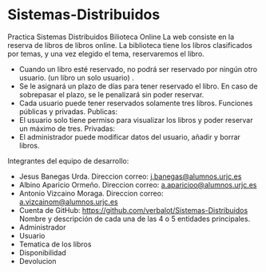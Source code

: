 # Sistemas-Distribuidos
Practica Sistemas Distribuidos
Bilioteca Online
La web consiste en la reserva de libros de libros online. La biblioteca tiene los libros clasificados por temas, y una vez elegido el tema, reservaremos el libro. 
  -	Cuando un libro esté reservado, no podrá ser reservado por ningún otro usuario. (un libro un solo usuario) .
  -	Se le asignará un plazo de días para tener reservado el libro. En caso de sobrepasar el plazo, se le penalizará sin poder reservar.
  -	Cada usuario puede tener reservados solamente tres libros.
Funciones públicas y privadas.
Publicas:
  -	El usuario solo tiene permiso para visualizar los libros y poder reservar un máximo de tres.
Privadas:
  -	El administrador puede modificar datos del usuario, añadir y borrar libros.


Integrantes del equipo de desarrollo:
  - Jesus Banegas Urda. Direccion correo: j.banegas@alumnos.urjc.es
  - Albino Aparicio Ormeño. Direccion correo: a.aparicioo@alumnos.urjc.es
  - Antonio Vizcaino Moraga. Direccion correo: a.vizcainom@alumnos.urjc.es
  - Cuenta de GitHub: https://github.com/verbalot/Sistemas-Distribuidos
Nombre y descripción de cada una de las 4 o 5 entidades principales.
  - Administrador
  - Usuario
  - Tematica de los libros
  - Disponibilidad
  - Devolucion 
  
